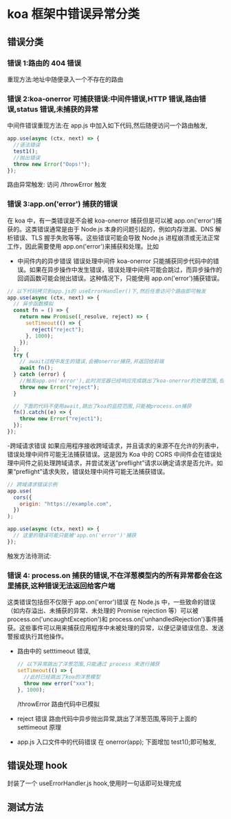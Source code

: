 # koa 框架中错误异常分类

## 错误分类

### 错误 1:路由的 404 错误

重现方法:地址中随便录入一个不存在的路由

### 错误 2:koa-onerror 可捕获错误:中间件错误,HTTP 错误,路由错误,status 错误,未捕获的异常

中间件错误重现方法:在 app.js 中加入如下代码,然后随便访问一个路由触发,

```js
app.use(async (ctx, next) => {
  //语法错误
  test1();
  //抛出错误
  throw new Error("Oops!");
});
```

路由异常触发:
访问 /throwError 触发

### 错误 3:app.on('error') 捕获的错误

在 koa 中，有一类错误是不会被 koa-onerror 捕获但是可以被 app.on('error')捕获的。这类错误通常是由于 Node.js 本身的问题引起的，例如内存泄漏、DNS 解析错误、TLS 握手失败等等。这些错误可能会导致 Node.js 进程崩溃或无法正常工作，因此需要使用 app.on('error')来捕获和处理。比如

- 中间件内的异步错误
  错误处理中间件 koa-onerror 只能捕获同步代码中的错误。如果在异步操作中发生错误，错误处理中间件可能会跳过，而异步操作的回调函数可能会抛出错误。这种情况下，只能使用 app.on('error')捕获错误。

```js
// 以下代码拷贝到app.js的 useErrorHandler()下,然后任意访问个路由即可触发
app.use(async (ctx, next) => {
  // 异步函数模拟
  const fn = () => {
    return new Promise((_resolve, reject) => {
      setTimeout(() => {
        reject("reject");
      }, 1000);
    });
  };
  try {
    // await过程中发生的错误,会被onerror捕获,并返回给前端
    await fn();
  } catch (error) {
    //触发app.on('error'),此时浏览器已经响应完成跳出了koa-onerror的处理范围,但是还在洋葱模型内,所以被app.on('error')捕获
    throw new Error("reject");
  }

  // 下面的代码不使用await,跳出了koa的监控范围,只能被process.on捕获
  fn().catch((e) => {
    throw new Error("reject1");
  });
});
```

-跨域请求错误
如果应用程序接收跨域请求，并且请求的来源不在允许的列表中，错误处理中间件可能无法捕获错误。这是因为 Koa 中的 CORS 中间件会在错误处理中间件之前处理跨域请求，并尝试发送“preflight”请求以确定请求是否允许。如果“preflight”请求失败，错误处理中间件可能无法捕获错误。

```js
// 跨域请求错误示例
app.use(
  cors({
    origin: "https://example.com",
  })
);

app.use(async (ctx, next) => {
  // 这里的错误可能只能被'app.on('error')'捕获
});
```

触发方法待测试:

### 错误 4: process.on 捕获的错误,不在洋葱模型内的所有异常都会在这里捕获,这种错误无法返回给客户端

这类错误包括但不仅限于 app.on('error')错误
在 Node.js 中，一些致命的错误（如内存溢出、未捕获的异常、未处理的 Promise rejection 等）可以被 process.on('uncaughtException')和 process.on('unhandledRejection')事件捕获。这些事件可以用来捕获应用程序中未被处理的异常，以便记录错误信息、发送警报或执行其他操作。

- 路由中的 setttimeout 错误,

  ```js
  // 以下异常跳出了洋葱范围,只能通过 process 来进行捕获
  setTimeout(() => {
    //此时已经跳出了koa的洋葱模型
    throw new error("xxx");
  }, 1000);
  ```

  /throwError 路由代码中已模拟

- reject 错误
  路由代码中异步抛出异常,跳出了洋葱范围,等同于上面的 settimeout 原理

- app.js 入口文件中的代码错误
  在 onerror(app); 下面增加 test1();即可触发,

## 错误处理 hook

封装了一个 useErrorHandler.js hook,使用时一句话即可处理完成

## 测试方法
